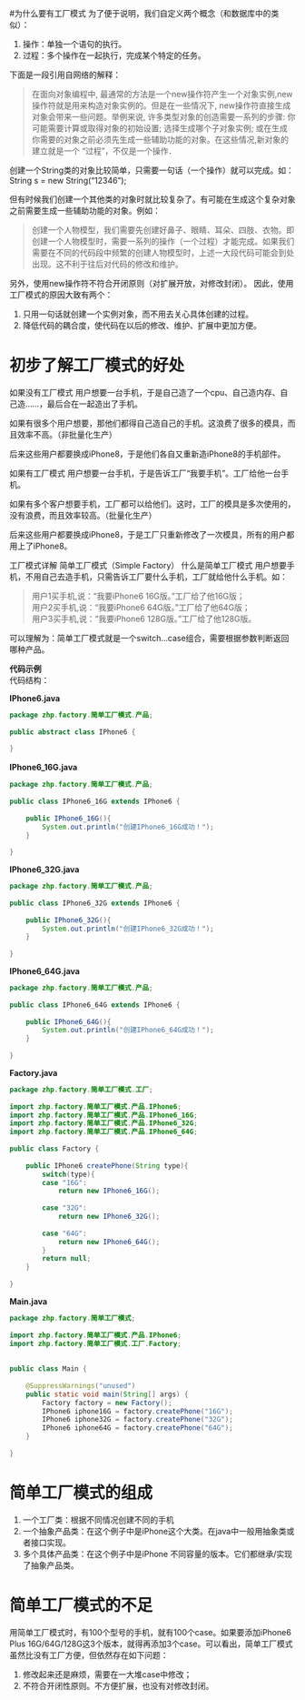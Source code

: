 #为什么要有工厂模式
为了便于说明，我们自定义两个概念（和数据库中的类似）：  
1. 操作：单独一个语句的执行。  
2. 过程：多个操作在一起执行，完成某个特定的任务。  

下面是一段引用自网络的解释：
> 在面向对象编程中, 最通常的方法是一个new操作符产生一个对象实例,new操作符就是用来构造对象实例的。但是在一些情况下, new操作符直接生成对象会带来一些问题。举例来说, 许多类型对象的创造需要一系列的步骤: 你可能需要计算或取得对象的初始设置; 选择生成哪个子对象实例; 或在生成你需要的对象之前必须先生成一些辅助功能的对象。在这些情况,新对象的建立就是一个 “过程”，不仅是一个操作．

创建一个String类的对象比较简单，只需要一句话（一个操作）就可以完成。如：String s = new String(“12346”);

但有时候我们创建一个其他类的对象时就比较复杂了。有可能在生成这个复杂对象之前需要生成一些辅助功能的对象。例如：

> 创建一个人物模型，我们需要先创建好鼻子、眼睛、耳朵、四肢、衣物。即创建一个人物模型时，需要一系列的操作（一个过程）才能完成。如果我们需要在不同的代码段中频繁的创建人物模型时，上述一大段代码可能会到处出现。这不利于往后对代码的修改和维护。

另外，使用new操作符不符合开闭原则（对扩展开放，对修改封闭）。
因此，使用工厂模式的原因大致有两个：  
1. 只用一句话就创建一个实例对象，而不用去关心具体创建的过程。  
2. 降低代码的耦合度，使代码在以后的修改、维护、扩展中更加方便。


# 初步了解工厂模式的好处
如果没有工厂模式
用户想要一台手机，于是自己造了一个cpu、自己造内存、自己造……，最后合在一起造出了手机。

如果有很多个用户想要，那他们都得自己造自己的手机。这浪费了很多的模具，而且效率不高。（非批量化生产）

后来这些用户都要换成iPhone8，于是他们各自又重新造iPhone8的手机部件。      


如果有工厂模式
用户想要一台手机，于是告诉工厂“我要手机”。工厂给他一台手机。

如果有多个客户想要手机，工厂都可以给他们。这时，工厂的模具是多次使用的，没有浪费，而且效率较高。（批量化生产）

后来这些用户都要换成iPhone8，于是工厂只重新修改了一次模具，所有的用户都用上了iPhone8。


工厂模式详解
简单工厂模式（Simple Factory）
什么是简单工厂模式
用户想要手机，不用自己去造手机，只需告诉工厂要什么手机，工厂就给他什么手机。如：

> 用户1买手机,说：“我要iPhone6 16G版。”工厂给了他16G版；  
用户2买手机,说：“我要iPhone6 64G版。”工厂给了他64G版；  
用户3买手机,说：“我要iPhone6 128G版。”工厂给了他128G版。

可以理解为：简单工厂模式就是一个switch…case组合，需要根据参数判断返回哪种产品。


**代码示例**  
代码结构：
![]()  

**IPhone6.java**

```java
package zhp.factory.简单工厂模式.产品;  
  
public abstract class IPhone6 {  
      
}
```

**IPhone6_16G.java**　　　　
```java
package zhp.factory.简单工厂模式.产品;  
  
public class IPhone6_16G extends IPhone6 {  
      
    public IPhone6_16G(){  
        System.out.println("创建IPhone6_16G成功！");  
    }  
      
}
```

**IPhone6_32G.java**
```java
package zhp.factory.简单工厂模式.产品;  
  
public class IPhone6_32G extends IPhone6 {  
      
    public IPhone6_32G(){  
        System.out.println("创建IPhone6_32G成功！");  
    }  
      
}
```

**IPhone6_64G.java**
```java
package zhp.factory.简单工厂模式.产品;  
  
public class IPhone6_64G extends IPhone6 {  
      
    public IPhone6_64G(){  
        System.out.println("创建IPhone6_64G成功！");  
    }  
      
}
```

**Factory.java**
```java
package zhp.factory.简单工厂模式.工厂;  
  
import zhp.factory.简单工厂模式.产品.IPhone6;  
import zhp.factory.简单工厂模式.产品.IPhone6_16G;  
import zhp.factory.简单工厂模式.产品.IPhone6_32G;  
import zhp.factory.简单工厂模式.产品.IPhone6_64G;  
  
public class Factory {  
      
    public IPhone6 createPhone(String type){  
        switch(type){  
        case "16G":  
            return new IPhone6_16G();  
              
        case "32G":  
            return new IPhone6_32G();  
              
        case "64G":  
            return new IPhone6_64G();  
        }  
        return null;  
    }  
      
}
```

**Main.java**
```java
package zhp.factory.简单工厂模式;  
  
import zhp.factory.简单工厂模式.产品.IPhone6;  
import zhp.factory.简单工厂模式.工厂.Factory;  
  
  
public class Main {  
  
    @SuppressWarnings("unused")  
    public static void main(String[] args) {  
        Factory factory = new Factory();          
        IPhone6 iphone16G = factory.createPhone("16G");  
        IPhone6 iphone32G = factory.createPhone("32G");  
        IPhone6 iphone64G = factory.createPhone("64G");  
    }  
  
}
```

# 简单工厂模式的组成
1. 一个工厂类：根据不同情况创建不同的手机  
2. 一个抽象产品类：在这个例子中是iPhone这个大类。在java中一般用抽象类或者接口实现。  
3. 多个具体产品类：在这个例子中是iPhone 不同容量的版本。它们都继承/实现了抽象产品类。

# 简单工厂模式的不足
用简单工厂模式时，有100个型号的手机，就有100个case。如果要添加iPhone6 Plus 16G/64G/128G这3个版本，就得再添加3个case。可以看出，简单工厂模式虽然比没有工厂方便，但依然存在如下问题：  
1. 修改起来还是麻烦，需要在一大堆case中修改；  
2. 不符合开闭性原则。不方便扩展，也没有对修改封闭。
